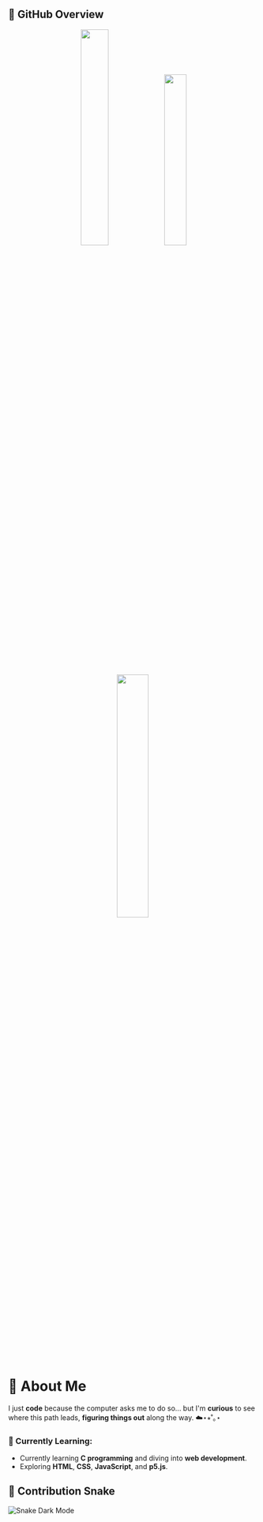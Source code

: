 ## 📌 GitHub Overview
<p align="center">
  <img src="https://github-readme-stats.vercel.app/api?username=Sanctana&show_icons=true&theme=merko&border_color=599200" width="33.5%">
  <img src="https://github-readme-stats.vercel.app/api/top-langs?username=Sanctana&theme=merko&layout=compact&border_color=599200&langs_count=6" width="29.8%" >
  <img src="https://streak-stats.demolab.com?user=Sanctana&theme=merko&border=599200" width="35.5%">
</p>

# :seedling: About Me
  I just **code** because the computer asks me to do so... but I'm **curious** to see where this path leads, **figuring things out** along the way. :cloud:⋆⭒˚｡⋆

### 📗 Currently Learning:
- Currently learning **C programming** and diving into **web development**.  
- Exploring **HTML**, **CSS**, **JavaScript**, and **p5.js**.    

## 🐍 Contribution Snake<br>
  ![Snake Dark Mode](https://raw.githubusercontent.com/Sanctana/Sanctana/snake/github-snake-dark.svg)
